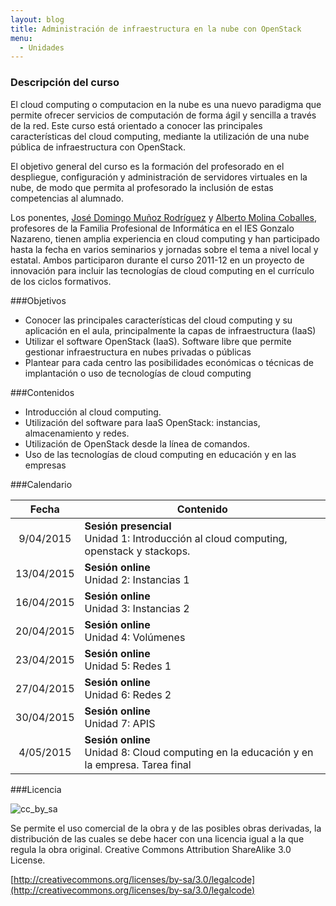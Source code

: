 ```yaml
---
layout: blog
title: Administración de infraestructura en la nube con OpenStack
menu:
  - Unidades
---
```

### Descripción del curso

El cloud computing o computacion en la nube es una nuevo paradigma que permite
ofrecer servicios de computación de forma ágil y sencilla a través de la
red. Este curso está orientado a conocer las principales características del
cloud computing, mediante la utilización de una nube pública de infraestructura
con OpenStack. 

El objetivo general del curso es la formación del profesorado en el despliegue, 
configuración y administración de servidores virtuales en la nube, de modo que
permita al profesorado la inclusión de estas competencias al alumnado. 

Los ponentes, [José Domingo Muñoz Rodríguez](http://josedomingo.org) y
[Alberto Molina Coballes](http://albertomolina.wordpress.com), profesores de la
Familia Profesional de Informática en el IES Gonzalo Nazareno, tienen amplia
experiencia en cloud computing y han participado hasta la fecha en varios
seminarios y jornadas sobre el tema a nivel local y estatal. Ambos participaron
durante el curso 2011-12 en un proyecto de innovación para incluir las
tecnologías de cloud computing en el currículo de los ciclos formativos.

###Objetivos
* Conocer las principales características del cloud computing y su aplicación en
  el aula, principalmente la capas de infraestructura (IaaS)
* Utilizar el software OpenStack (IaaS). Software libre que permite gestionar
  infraestructura en nubes privadas o públicas
* Plantear para cada centro las posibilidades económicas o técnicas de
  implantación o uso de tecnologías de cloud computing 


###Contenidos
* Introducción al cloud computing.
* Utilización del software para IaaS OpenStack: instancias, almacenamiento y
  redes.
* Utilización de OpenStack desde la línea de comandos.
* Uso de las tecnologías de cloud computing en educación y en las empresas

###Calendario


|Fecha|Contenido|
|:---:|---------|
|9/04/2015|**Sesión presencial**<br/>Unidad 1: Introducción al cloud computing, openstack y stackops.|
|13/04/2015|**Sesión online**<br/>Unidad 2: Instancias 1|
|16/04/2015|**Sesión online**<br/>Unidad 3: Instancias 2|
|20/04/2015|**Sesión online**<br/>Unidad 4: Volúmenes|
|23/04/2015|**Sesión online**<br/>Unidad 5: Redes 1|
|27/04/2015|**Sesión online**<br/>Unidad 6: Redes 2|
|30/04/2015|**Sesión online**<br/>Unidad 7: APIS|
|4/05/2015|**Sesión online**<br/>Unidad 8: Cloud computing en la educación y en la empresa. Tarea final|

###Licencia

![cc_by_sa](http://iesgn.github.io/cloud/img/cc_by_sa.png)

Se permite el uso comercial de la obra y de las posibles obras derivadas, la
distribución de las cuales se debe hacer con una licencia igual a la que regula
la obra original. Creative Commons Attribution ShareAlike 3.0 License.

[http://creativecommons.org/licenses/by-sa/3.0/legalcode](http://creativecommons.org/licenses/by-sa/3.0/legalcode)

